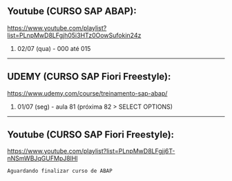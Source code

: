 ## Youtube (CURSO SAP ABAP):
https://www.youtube.com/playlist?list=PLnpMwD8LFgjh05i3HTz0OowSufokin24z

1. 02/07 (qua) - 000 até 015

------------------------------------------------------------------------

## UDEMY (CURSO SAP Fiori Freestyle):
https://www.udemy.com/course/treinamento-sap-abap/

1. 01/07 (seg) - aula 81 (próxima 82 > SELECT OPTIONS)

------------------------------------------------------------------------

## Youtube (CURSO SAP Fiori Freestyle):
https://www.youtube.com/playlist?list=PLnpMwD8LFgjj6T-nNSmWBJqGUFMpJ8lHl

`Aguardando finalizar curso de ABAP`